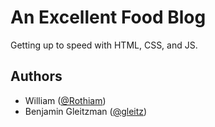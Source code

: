 An Excellent Food Blog
========================

Getting up to speed with HTML, CSS, and JS.

Authors
------

*  William ([@Rothiam](https://github.com/Rothiam))
*  Benjamin Gleitzman ([@gleitz](http://twitter.com/gleitz))
